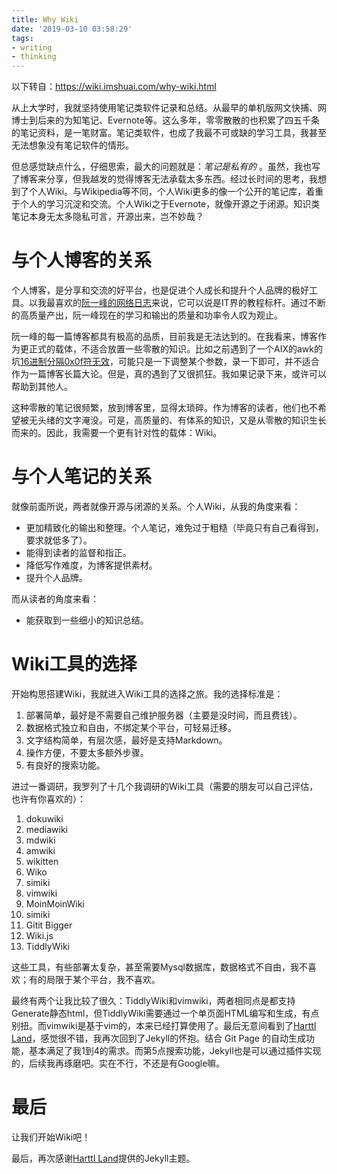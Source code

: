 ```yaml
---
title: Why Wiki
date: '2019-03-10 03:58:29'
tags:
- writing
- thinking
---
```


以下转自：https://wiki.imshuai.com/why-wiki.html

从上大学时，我就坚持使用笔记类软件记录和总结。从最早的单机版网文快捕、网博士到后来的为知笔记、Evernote等。这么多年，零零散散的也积累了四五千条的笔记资料，是一笔财富。笔记类软件，也成了我最不可或缺的学习工具，我甚至无法想象没有笔记软件的情形。

但总感觉缺点什么，仔细思索，最大的问题就是：*笔记是私有的* 。虽然，我也写了博客来分享，但我越发的觉得博客无法承载太多东西。经过长时间的思考，我想到了个人Wiki。与Wikipedia等不同，个人Wiki更多的像一个公开的笔记库，着重于个人的学习沉淀和交流。个人Wiki之于Evernote，就像开源之于闭源。知识类笔记本身无太多隐私可言，开源出来，岂不妙哉？
# 与个人博客的关系

个人博客，是分享和交流的好平台，也是促进个人成长和提升个人品牌的极好工具。以我最喜欢的[阮一峰的网络日志](http://www.ruanyifeng.com/blog/)来说，它可以说是IT界的教程标杆。通过不断的高质量产出，阮一峰现在的学习和输出的质量和功率令人叹为观止。

阮一峰的每一篇博客都具有极高的品质，目前我是无法达到的。在我看来，博客作为更正式的载体，不适合放置一些零散的知识。比如之前遇到了一个AIX的awk的坑[16进制分隔0x0f符无效](http://imshuai.com/aix-awk-hex-value-0x0f-filed-separator-is-invalid/)，可能只是一下调整某个参数，录一下即可，并不适合作为一篇博客长篇大论。但是，真的遇到了又很抓狂。我如果记录下来，或许可以帮助到其他人。

这种零散的笔记很频繁，放到博客里，显得太琐碎。作为博客的读者，他们也不希望被无头绪的文字淹没。可是，高质量的、有体系的知识，又是从零散的知识生长而来的。因此，我需要一个更有针对性的载体：Wiki。

# 与个人笔记的关系

就像前面所说，两者就像开源与闭源的关系。个人Wiki，从我的角度来看：

* 更加精致化的输出和整理。个人笔记，难免过于粗糙（毕竟只有自己看得到，要求就低多了）。
* 能得到读者的监督和指正。
* 降低写作难度，为博客提供素材。
* 提升个人品牌。

而从读者的角度来看：

* 能获取到一些细小的知识总结。

# Wiki工具的选择

开始构思搭建Wiki，我就进入Wiki工具的选择之旅。我的选择标准是：

1. 部署简单，最好是不需要自己维护服务器（主要是没时间，而且费钱）。
2. 数据格式独立和自由，不绑定某个平台，可轻易迁移。
3. 文字结构简单，有层次感，最好是支持Markdown。
4. 操作方便，不要太多额外步骤。
5. 有良好的搜索功能。

进过一番调研，我罗列了十几个我调研的Wiki工具（需要的朋友可以自己评估，也许有你喜欢的）：

1.	dokuwiki
2.	mediawiki
3.	mdwiki
4.	amwiki
5.	wikitten
6.	Wiko
7.	simiki
8.	vimwiki
9.	MoinMoinWiki
10.	simiki
11.	Gitit Bigger
12.	Wiki.js
13. TiddlyWiki

这些工具，有些部署太复杂，甚至需要Mysql数据库，数据格式不自由，我不喜欢；有的局限于某个平台，我不喜欢。

最终有两个让我比较了很久：TiddlyWiki和vimwiki，两者相同点是都支持Generate静态html，但TiddlyWiki需要通过一个单页面HTML编写和生成，有点别扭。而vimwiki是基于vim的，本来已经打算使用了。最后无意间看到了[Harttl Land](https://harttle.land/)，感觉很不错，我再次回到了Jekyll的怀抱。结合 Git Page 的自动生成功能，基本满足了我1到4的需求。而第5点搜索功能，Jekyll也是可以通过插件实现的，后续我再琢磨吧。实在不行，不还是有Google嘛。

# 最后

让我们开始Wiki吧！

最后，再次感谢[Harttl Land](https://harttle.land/)提供的Jekyll主题。

